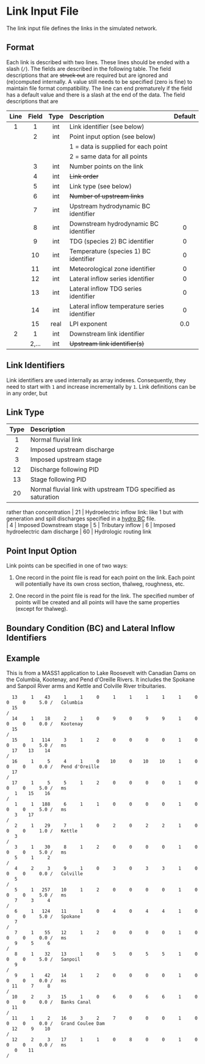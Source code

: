 # Link Input File

The link input file defines the links in the simulated network.  

## Format

Each link is described with two lines.  These lines should be ended
with a slash (`/`). The fields are described in the following
table. The field descriptions that are ~~struck out~~ are required but
are ignored and (re)computed internally.  A value still needs to be
specified (zero is fine) to maintain file format compatibility.  The
line can end prematurely if the field has a default value and there is
a slash at the end of the data. The field descriptions that are

|Line | Field | Type | Description | Default
|:----: | :----: | :----: | :---- | :----:
|1 | 1 | int | Link identifier (see below) |
|  | 2 | int | Point input option (see below) |
|  |   |     |   1 = data is supplied for each point |
|  |   |     |   2 = same data for all points |
|  | 3 | int | Number points on the link |
|  | 4 | int | ~~Link order~~ |
|  | 5 | int | Link type (see below) |
|  | 6 | int | ~~Number of upstream links~~ |
|  | 7 | int | Upstream hydrodynamic BC identifier |
|  | 8 | int | Downstream hydrodynamic BC identifier | 0
|  | 9 | int | TDG (species 2) BC identifier | 0
|  | 10 | int | Temperature (species 1) BC identifier | 0
|  | 11 | int | Meteorological zone identifier | 0
|  | 12 | int | Lateral inflow series identifier | 0
|  | 13 | int | Lateral inflow TDG series identifier | 0
|  | 14 | int | Lateral inflow temperature series identifier | 0
|  | 15 | real | LPI exponent  | 0.0
|2 | 1 | int | Downstream link identifier
|  | 2,... | int | ~~Upstream link identifier(s)~~
  
## Link Identifiers

Link identifiers are used internally as array indexes. Consequently,
they need to start with `1` and increase incrementally by `1`.  Link
definitions can be in any order, but 

## Link Type

| Type | Description 
| :---: | :--- 
| 1 | Normal fluvial link 
| 2 | Imposed upstream discharge
| 3 | Imposed  upstream stage
| 12 | Discharge following PID 
| 13 | Stage following PID 
| 20 | Normal fluvial link with upstream TDG specified as saturation
rather than concentration
| 21 | Hydroelectric inflow link: like 1 but with generation and spill
discharges specified in a [hydro BC](bc.md) file.  
| 4 | Imposed Downstream stage 
| 5 | Tributary inflow
| 6 | Imposed hydroelectric dam discharge
| 60 | Hydrologic routing link 

## Point Input Option

Link points can be specified in one of two ways: 

1. One record in the point file is read for each point on the link.
   Each point will potentially have its own cross section, thalweg,
   roughness, etc.  
   
2. One record in the point file is read for the link.  The specified
   number of points will be created and all points will have the same
   properties (except for thalweg).  

## Boundary Condition (BC) and Lateral Inflow Identifiers


## Example

This is from a MASS1 application to Lake Roosevelt with Canadian Dams
on the Columbia, Kootenay, and Pend d'Oreille Rivers.  It includes the
Spokane and Sanpoil River arms and Kettle and Colville River
tribuitaries.  

```
  13     1    43     1     1     0     1     1     1     1     1     0     0     0     5.0 /   Columbia          
  15                                                                                       /   
  14     1    18     2     1     0     9     0     9     9     1     0     0     0     0.0 /   Kootenay          
  15                                                                                       /   
  15     1   114     3     1     2     0     0     0     0     1     0     0     0     5.0 /   ms                
  17    13    14                                                                           /   
  16     1     5     4     1     0    10     0    10    10     1     0     0     0     0.0 /   Pend d'Oreille    
  17                                                                                       /   
  17     1     5     5     1     2     0     0     0     0     1     0     0     0     5.0 /   ms                
   1    15    16                                                                           /   
   1     1   188     6     1     1     0     0     0     0     1     0     0     0     5.0 /   ms                
   3    17                                                                                 /   
   2     1    29     7     1     0     2     0     2     2     1     0     0     0     1.0 /   Kettle            
   3                                                                                       /   
   3     1    30     8     1     2     0     0     0     0     1     0     0     0     5.0 /   ms                
   5     1     2                                                                           /   
   4     2     3     9     1     0     3     0     3     3     1     0     0     0     0.0 /   Colville          
   5                                                                                       /   
   5     1   257    10     1     2     0     0     0     0     1     0     0     0     5.0 /   ms                
   7     3     4                                                                           /   
   6     1   124    11     1     0     4     0     4     4     1     0     0     0     5.0 /   Spokane           
   7                                                                                       /   
   7     1    55    12     1     2     0     0     0     0     1     0     0     0     0.0 /   ms                
   9     5     6                                                                           /   
   8     1    32    13     1     0     5     0     5     5     1     0     0     0     5.0 /   Sanpoil           
   9                                                                                       /   
   9     1    42    14     1     2     0     0     0     0     1     0     0     0     0.0 /   ms                
  11     7     8                                                                           /   
  10     2     3    15     1     0     6     0     6     6     1     0     0     0     0.0 /   Banks Canal       
  11                                                                                       /   
  11     1     2    16     3     2     7     0     0     0     1     0     0     0     0.0 /   Grand Coulee Dam  
  12     9    10                                                                           /   
  12     2     3    17     1     1     0     8     0     0     1     0     0     0     0.0 /   ms                
   0    11                                                                                 /   
```

